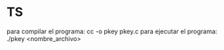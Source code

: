 # TS
para compilar el programa:
cc -o pkey pkey.c
para ejecutar el programa:
./pkey <nombre_archivo>
